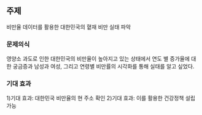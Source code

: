 ## 주제 
비만율 데이터를 활용한 대한민국의 혙재 비만 실태 파악

### 문제의식
영양소 과도로 인한 대한민국의 비만율이 높아지고 있는 상태에서 연도 별 증가율에 대한 궁금증과 남성과 여성, 그리고 연령별 비만률의 시각화를 통해 실태를 알고 싶었다. 

### 기대 효과
1)기대 효과: 대한민국 비만율의 현 주소 확인
2)기대 효과: 이를 활용한 건강정책 설립가능


